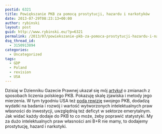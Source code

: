 ```yaml
---
postid: 6321
title: Powiększanie PKB za pomocą prostytucji, hazardu i narkotyków
date: 2013-07-29T08:23:13+00:00
author: rybinski
layout: post
guid: http://www.rybinski.eu/?p=6321
permalink: /2013/07/powiekszanie-pkb-za-pomoca-prostytucji-hazardu-i-narkotykow/
dsq_thread_id:
  - 3150913894
categories:
  - Uncategorized
tags:
  - GDP
  - Poland
  - revision
  - USA
---
```

Dzisiaj w Dzienniku Gazecie Prawnej ukazał się mój [artykuł](http://forsal.pl/artykuly/721737,rybinski-prostytucja-hazard-i-narkotyki-powieksza-pkb-polski.html) o zmianach z sposobach liczenia polskiego PKB. Pokazuję skalę zjawiska i metody jego mierzenia. W tym tygodniu USA też [poda rewizję](http://www.ft.com/intl/cms/s/0/24ece6aa-f650-11e2-8388-00144feabdc0.html#axzz2aPsgFfsG) swojego PKB, dodadzą wydatki na badania i rozwój i wartość wytworzonych intelektualnych praw własności do inwestycji, uwzględnią też deficyt w sektorze emerytalnym. Jak widać każdy dodaje do PKB to co może, żeby poprawić statystyki. My za dużo intelektualnych praw własności ani B+R nie mamy, to dodajemy prostytucję, hazard i narkotyki.
